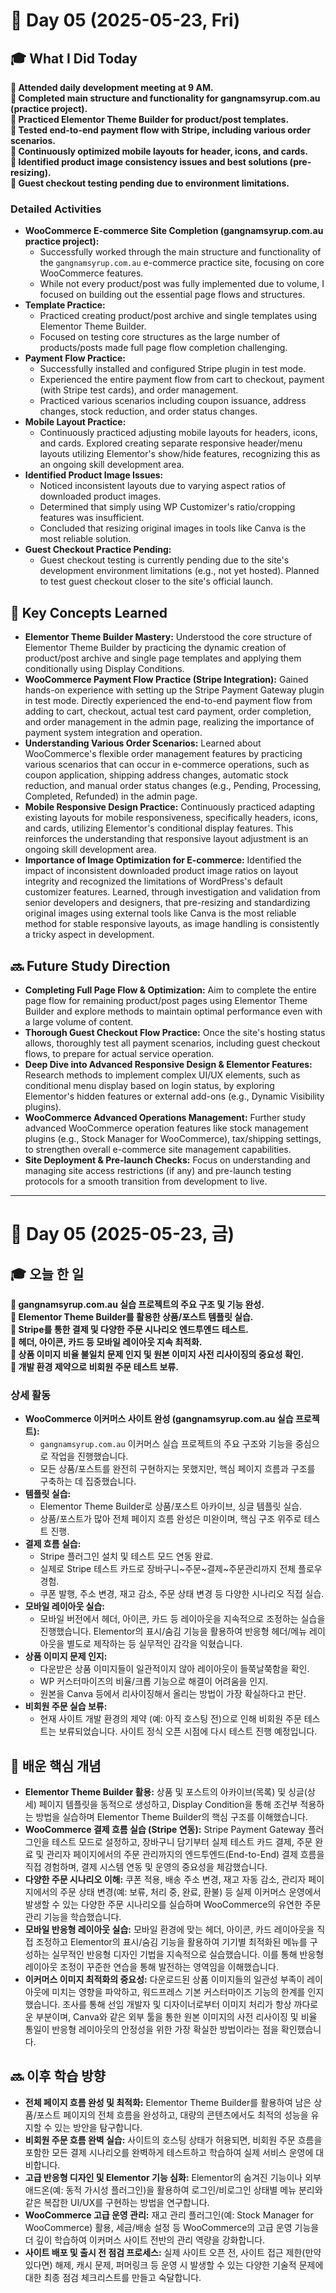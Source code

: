 # 📅 Day 05 (2025-05-23, Fri)

## 🎓 What I Did Today

**📌 Attended daily development meeting at 9 AM.**  
**📌 Completed main structure and functionality for gangnamsyrup.com.au (practice project).**  
**📌 Practiced Elementor Theme Builder for product/post templates.**  
**📌 Tested end-to-end payment flow with Stripe, including various order scenarios.**  
**📌 Continuously optimized mobile layouts for header, icons, and cards.**  
**📌 Identified product image consistency issues and best solutions (pre-resizing).**  
**📌 Guest checkout testing pending due to environment limitations.**  

### Detailed Activities

* **WooCommerce E-commerce Site Completion (gangnamsyrup.com.au practice project):**
    * Successfully worked through the main structure and functionality of the `gangnamsyrup.com.au` e-commerce practice site, focusing on core WooCommerce features.
    * While not every product/post was fully implemented due to volume, I focused on building out the essential page flows and structures.
* **Template Practice:**
    * Practiced creating product/post archive and single templates using Elementor Theme Builder.
    * Focused on testing core structures as the large number of products/posts made full page flow completion challenging.
* **Payment Flow Practice:**
    * Successfully installed and configured Stripe plugin in test mode.
    * Experienced the entire payment flow from cart to checkout, payment (with Stripe test cards), and order management.
    * Practiced various scenarios including coupon issuance, address changes, stock reduction, and order status changes.
* **Mobile Layout Practice:**
    * Continuously practiced adjusting mobile layouts for headers, icons, and cards. Explored creating separate responsive header/menu layouts utilizing Elementor's show/hide features, recognizing this as an ongoing skill development area.
* **Identified Product Image Issues:**
    * Noticed inconsistent layouts due to varying aspect ratios of downloaded product images.
    * Determined that simply using WP Customizer's ratio/cropping features was insufficient.
    * Concluded that resizing original images in tools like Canva is the most reliable solution.
* **Guest Checkout Practice Pending:**
    * Guest checkout testing is currently pending due to the site's development environment limitations (e.g., not yet hosted). Planned to test guest checkout closer to the site's official launch.

## 🧠 Key Concepts Learned

* **Elementor Theme Builder Mastery:** Understood the core structure of Elementor Theme Builder by practicing the dynamic creation of product/post archive and single page templates and applying them conditionally using Display Conditions.
* **WooCommerce Payment Flow Practice (Stripe Integration):** Gained hands-on experience with setting up the Stripe Payment Gateway plugin in test mode. Directly experienced the end-to-end payment flow from adding to cart, checkout, actual test card payment, order completion, and order management in the admin page, realizing the importance of payment system integration and operation.
* **Understanding Various Order Scenarios:** Learned about WooCommerce's flexible order management features by practicing various scenarios that can occur in e-commerce operations, such as coupon application, shipping address changes, automatic stock reduction, and manual order status changes (e.g., Pending, Processing, Completed, Refunded) in the admin page.
* **Mobile Responsive Design Practice:** Continuously practiced adapting existing layouts for mobile responsiveness, specifically headers, icons, and cards, utilizing Elementor's conditional display features. This reinforces the understanding that responsive layout adjustment is an ongoing skill development area.
* **Importance of Image Optimization for E-commerce:** Identified the impact of inconsistent downloaded product image ratios on layout integrity and recognized the limitations of WordPress's default customizer features. Learned, through investigation and validation from senior developers and designers, that pre-resizing and standardizing original images using external tools like Canva is the most reliable method for stable responsive layouts, as image handling is consistently a tricky aspect in development.

## 🔜 Future Study Direction

* **Completing Full Page Flow & Optimization:** Aim to complete the entire page flow for remaining product/post pages using Elementor Theme Builder and explore methods to maintain optimal performance even with a large volume of content.
* **Thorough Guest Checkout Flow Practice:** Once the site's hosting status allows, thoroughly test all payment scenarios, including guest checkout flows, to prepare for actual service operation.
* **Deep Dive into Advanced Responsive Design & Elementor Features:** Research methods to implement complex UI/UX elements, such as conditional menu display based on login status, by exploring Elementor's hidden features or external add-ons (e.g., Dynamic Visibility plugins).
* **WooCommerce Advanced Operations Management:** Further study advanced WooCommerce operation features like stock management plugins (e.g., Stock Manager for WooCommerce), tax/shipping settings, to strengthen overall e-commerce site management capabilities.
* **Site Deployment & Pre-launch Checks:** Focus on understanding and managing site access restrictions (if any) and pre-launch testing protocols for a smooth transition from development to live.

---

# 📅 Day 05 (2025-05-23, 금)

## 🎓 오늘 한 일

**📌 gangnamsyrup.com.au 실습 프로젝트의 주요 구조 및 기능 완성.**  
**📌 Elementor Theme Builder를 활용한 상품/포스트 템플릿 실습.**  
**📌 Stripe를 통한 결제 및 다양한 주문 시나리오 엔드투엔드 테스트.**  
**📌 헤더, 아이콘, 카드 등 모바일 레이아웃 지속 최적화.**  
**📌 상품 이미지 비율 불일치 문제 인지 및 원본 이미지 사전 리사이징의 중요성 확인.**  
**📌 개발 환경 제약으로 비회원 주문 테스트 보류.**  

### 상세 활동

* **WooCommerce 이커머스 사이트 완성 (gangnamsyrup.com.au 실습 프로젝트):**
    * `gangnamsyrup.com.au` 이커머스 실습 프로젝트의 주요 구조와 기능을 중심으로 작업을 진행했습니다.
    * 모든 상품/포스트를 완전히 구현하지는 못했지만, 핵심 페이지 흐름과 구조를 구축하는 데 집중했습니다.
* **템플릿 실습:**
    * Elementor Theme Builder로 상품/포스트 아카이브, 싱글 템플릿 실습.
    * 상품/포스트가 많아 전체 페이지 흐름 완성은 미완이며, 핵심 구조 위주로 테스트 진행.
* **결제 흐름 실습:**
    * Stripe 플러그인 설치 및 테스트 모드 연동 완료.
    * 실제로 Stripe 테스트 카드로 장바구니~주문~결제~주문관리까지 전체 플로우 경험.
    * 쿠폰 발행, 주소 변경, 재고 감소, 주문 상태 변경 등 다양한 시나리오 직접 실습.
* **모바일 레이아웃 실습:**
    * 모바일 버전에서 헤더, 아이콘, 카드 등 레이아웃을 지속적으로 조정하는 실습을 진행했습니다. Elementor의 표시/숨김 기능을 활용하여 반응형 헤더/메뉴 레이아웃을 별도로 제작하는 등 실무적인 감각을 익혔습니다.
* **상품 이미지 문제 인지:**
    * 다운받은 상품 이미지들이 일관적이지 않아 레이아웃이 들쭉날쭉함을 확인.
    * WP 커스터마이즈의 비율/크롭 기능으로 해결이 어려움을 인지.
    * 원본을 Canva 등에서 리사이징해서 올리는 방법이 가장 확실하다고 판단.
* **비회원 주문 실습 보류:**
    * 현재 사이트 개발 환경의 제약 (예: 아직 호스팅 전)으로 인해 비회원 주문 테스트는 보류되었습니다. 사이트 정식 오픈 시점에 다시 테스트 진행 예정입니다.

## 🧠 배운 핵심 개념

* **Elementor Theme Builder 활용:** 상품 및 포스트의 아카이브(목록) 및 싱글(상세) 페이지 템플릿을 동적으로 생성하고, Display Condition을 통해 조건부 적용하는 방법을 실습하며 Elementor Theme Builder의 핵심 구조를 이해했습니다.
* **WooCommerce 결제 흐름 실습 (Stripe 연동):** Stripe Payment Gateway 플러그인을 테스트 모드로 설정하고, 장바구니 담기부터 실제 테스트 카드 결제, 주문 완료 및 관리자 페이지에서의 주문 관리까지의 엔드투엔드(End-to-End) 결제 흐름을 직접 경험하며, 결제 시스템 연동 및 운영의 중요성을 체감했습니다.
* **다양한 주문 시나리오 이해:** 쿠폰 적용, 배송 주소 변경, 재고 자동 감소, 관리자 페이지에서의 주문 상태 변경(예: 보류, 처리 중, 완료, 환불) 등 실제 이커머스 운영에서 발생할 수 있는 다양한 주문 시나리오를 실습하며 WooCommerce의 유연한 주문 관리 기능을 학습했습니다.
* **모바일 반응형 레이아웃 실습:** 모바일 환경에 맞는 헤더, 아이콘, 카드 레이아웃을 직접 조정하고 Elementor의 표시/숨김 기능을 활용하여 기기별 최적화된 메뉴를 구성하는 실무적인 반응형 디자인 기법을 지속적으로 실습했습니다. 이를 통해 반응형 레이아웃 조정이 꾸준한 연습을 통해 발전하는 영역임을 이해했습니다.
* **이커머스 이미지 최적화의 중요성:** 다운로드된 상품 이미지들의 일관성 부족이 레이아웃에 미치는 영향을 파악하고, 워드프레스 기본 커스터마이즈 기능의 한계를 인지했습니다. 조사를 통해 선임 개발자 및 디자이너로부터 이미지 처리가 항상 까다로운 부분이며, Canva와 같은 외부 툴을 통한 원본 이미지의 사전 리사이징 및 비율 통일이 반응형 레이아웃의 안정성을 위한 가장 확실한 방법이라는 점을 확인했습니다.

## 🔜 이후 학습 방향

* **전체 페이지 흐름 완성 및 최적화:** Elementor Theme Builder를 활용하여 남은 상품/포스트 페이지의 전체 흐름을 완성하고, 대량의 콘텐츠에서도 최적의 성능을 유지할 수 있는 방안을 탐구합니다.
* **비회원 주문 흐름 완벽 실습:** 사이트의 호스팅 상태가 허용되면, 비회원 주문 흐름을 포함한 모든 결제 시나리오를 완벽하게 테스트하고 학습하여 실제 서비스 운영에 대비합니다.
* **고급 반응형 디자인 및 Elementor 기능 심화:** Elementor의 숨겨진 기능이나 외부 애드온(예: 동적 가시성 플러그인)을 활용하여 로그인/비로그인 상태별 메뉴 분리와 같은 복잡한 UI/UX를 구현하는 방법을 연구합니다.
* **WooCommerce 고급 운영 관리:** 재고 관리 플러그인(예: Stock Manager for WooCommerce) 활용, 세금/배송 설정 등 WooCommerce의 고급 운영 기능을 더 깊이 학습하여 이커머스 사이트 전반의 관리 역량을 강화합니다.
* **사이트 배포 및 출시 전 점검 프로세스:** 실제 사이트 오픈 전, 사이트 접근 제한(만약 있다면) 해제, 캐시 문제, 퍼머링크 등 운영 시 발생할 수 있는 다양한 기술적 문제에 대한 최종 점검 체크리스트를 만들고 숙달합니다.

